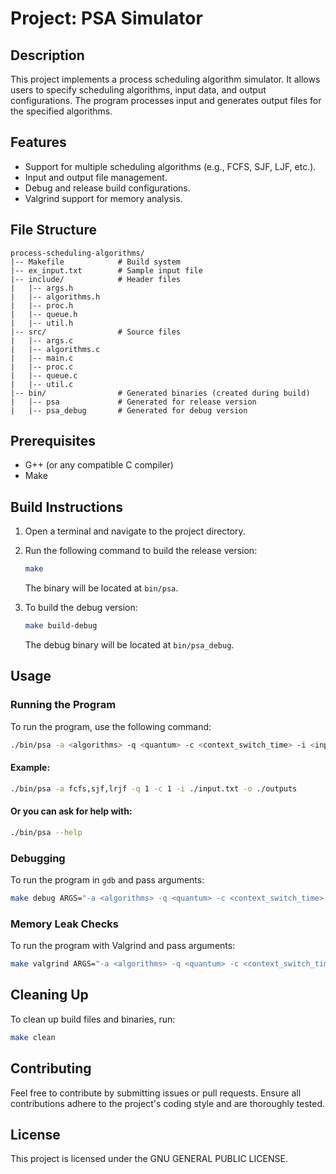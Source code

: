 # Project: PSA Simulator

## Description

This project implements a process scheduling algorithm simulator. It allows users to specify scheduling algorithms, input data, and output configurations. The program processes input and generates output files for the specified algorithms.

## Features

- Support for multiple scheduling algorithms (e.g., FCFS, SJF, LJF, etc.).
- Input and output file management.
- Debug and release build configurations.
- Valgrind support for memory analysis.

## File Structure

```
process-scheduling-algorithms/
|-- Makefile            # Build system
|-- ex_input.txt        # Sample input file
|-- include/            # Header files
|   |-- args.h
|   |-- algorithms.h
|   |-- proc.h
|   |-- queue.h
|   |-- util.h
|-- src/                # Source files
|   |-- args.c
|   |-- algorithms.c
|   |-- main.c
|   |-- proc.c
|   |-- queue.c
|   |-- util.c
|-- bin/                # Generated binaries (created during build)
|   |-- psa             # Generated for release version
|   |-- psa_debug       # Generated for debug version
```

## Prerequisites

- G++ (or any compatible C compiler)
- Make

## Build Instructions

1. Open a terminal and navigate to the project directory.
2. Run the following command to build the release version:

   ```bash
   make
   ```

   The binary will be located at `bin/psa`.

3. To build the debug version:
   ```bash
   make build-debug
   ```
   The debug binary will be located at `bin/psa_debug`.

## Usage

### Running the Program

To run the program, use the following command:

```bash
./bin/psa -a <algorithms> -q <quantum> -c <context_switch_time> -i <input_file> -o <output_directory>
```

#### Example:

```bash
./bin/psa -a fcfs,sjf,lrjf -q 1 -c 1 -i ./input.txt -o ./outputs
```

#### Or you can ask for help with:

```bash
./bin/psa --help
```

### Debugging

To run the program in `gdb` and pass arguments:

```bash
make debug ARGS="-a <algorithms> -q <quantum> -c <context_switch_time> -i <input_file> -o <output_directory>
```

### Memory Leak Checks

To run the program with Valgrind and pass arguments:

```bash
make valgrind ARGS="-a <algorithms> -q <quantum> -c <context_switch_time> -i <input_file> -o <output_directory>
```

## Cleaning Up

To clean up build files and binaries, run:

```bash
make clean
```

## Contributing

Feel free to contribute by submitting issues or pull requests. Ensure all contributions adhere to the project's coding style and are thoroughly tested.

## License

This project is licensed under the GNU GENERAL PUBLIC LICENSE.
